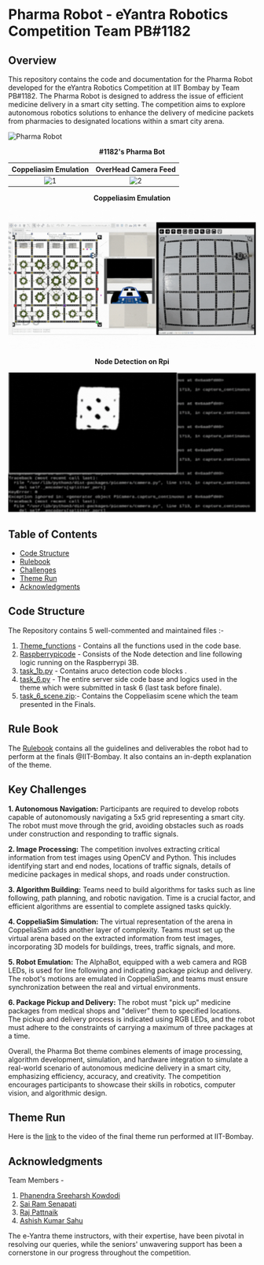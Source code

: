 # Pharma Robot - eYantra Robotics Competition Team PB#1182 

## Overview

This repository contains the code and documentation for the Pharma Robot developed for the eYantra Robotics Competition at IIT Bombay by Team PB#1182. The Pharma Robot is designed to address the issue of efficient medicine delivery in a smart city setting. The competition aims to explore autonomous robotics solutions to enhance the delivery of medicine packets from pharmacies to designated locations within a smart city arena.

![Pharma Robot](https://github.com/Sree-harsh/PharmaBot-eYRC-2k23/assets/98598677/b339a841-0978-489b-85ae-5bc6954491ba)
<p align="center"><strong>#1182's Pharma Bot</strong></p>

| Coppeliasim Emulation | OverHead Camera Feed |
| :---:         |          :---: |
|<img width="550" alt="1" src="https://github.com/Sree-harsh/PharmaBot-eYRC-2k23/assets/98598677/1d7960b1-d372-44ec-879e-e2302250f8f3">   | <img width="400" alt="2" src="https://github.com/Sree-harsh/PharmaBot-eYRC-2k23/assets/98598677/25e6a877-376d-46a2-bce8-33d31d413294">     | 

<p align="center"><strong>Coppeliasim Emulation</strong></p>

![gif](/assets/1.gif)

<p align="center"><strong>Node Detection on Rpi</strong></p>

![gif](/assets/2.gif)





## Table of Contents
- [Code Structure](#code-structure)
- [Rulebook](#rule-book)
- [Challenges](#key-challenges)
- [Theme Run](#theme-run)
- [Acknowledgments](#acknowledgments)

## Code Structure

The Repository contains 5 well-commented and maintained files :-
1. [Theme_functions](/PB_1182_PB_theme_functions.py) - Contains all the functions used in the code base.
2. [Raspberrypicode](/PB_1182_Raspberrypicode.py) - Consists of the Node detection and line following logic running on the Raspberrypi 3B. 
3. [task_1b.py](/task_1b.py) - Contains aruco detection code blocks .
4. [task_6.py](/task_6.py) - The entire server side code base and logics used in the theme which were submitted in task 6 (last task before finale).
5. [task_6_scene.zip](/task_6_scene.zip):- Contains the Coppeliasim scene which the team presented in the Finals.

## Rule Book

The [Rulebook](assets/rulebook.pdf) contains all the guidelines and deliverables the robot had to perform at the finals @IIT-Bombay. It also contains an in-depth explanation of the theme. 


## Key Challenges

**1. Autonomous Navigation:** Participants are required to develop robots capable of autonomously navigating a 5x5 grid representing a smart city. The robot must move through the grid, avoiding       obstacles such as roads under construction and responding to traffic signals.
   
**2. Image Processing:** The competition involves extracting critical information from test images using OpenCV and Python. This includes identifying start and end nodes, locations of traffic        signals, details of medicine packages in medical shops, and roads under construction.

**3. Algorithm Building:** Teams need to build algorithms for tasks such as line following, path planning, and robotic navigation. Time is a crucial factor, and efficient algorithms are essential to complete assigned tasks quickly.

**4. CoppeliaSim Simulation:** The virtual representation of the arena in CoppeliaSim adds another layer of complexity. Teams must set up the virtual arena based on the extracted information from test images, incorporating 3D models for buildings, trees, traffic signals, and more.

**5. Robot Emulation:** The AlphaBot, equipped with a web camera and RGB LEDs, is used for line following and indicating package pickup and delivery. The robot's motions are emulated in CoppeliaSim, and teams must ensure synchronization between the real and virtual environments.

**6. Package Pickup and Delivery:** The robot must "pick up" medicine packages from medical shops and "deliver" them to specified locations. The pickup and delivery process is indicated using RGB LEDs, and the robot must adhere to the constraints of carrying a maximum of three packages at a time.

Overall, the Pharma Bot theme combines elements of image processing, algorithm development, simulation, and hardware integration to simulate a real-world scenario of autonomous medicine delivery in a smart city, emphasizing efficiency, accuracy, and creativity. The competition encourages participants to showcase their skills in robotics, computer vision, and algorithmic design.

## Theme Run 

Here is the [link](https://www.youtube.com/live/7L1HzlAIuvg?si=YzjcJKyt8zgEEI6j&t=21519) to the video of the final theme run performed at IIT-Bombay.

## Acknowledgments

Team Members - 
1. [Phanendra Sreeharsh Kowdodi](https://github.com/Sree-harsh)
2. [Sai Ram Senapati](https://github.com/Sai1Ram)
3. [Raj Pattnaik](https://github.com/Tannic-Paprika)
4. [Ashish Kumar Sahu](https://github.com/ashishedge)

The e-Yantra theme instructors, with their expertise, have been pivotal in resolving our queries, while the seniors' unwavering support has been a cornerstone in our progress throughout the competition.

